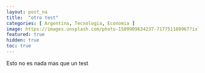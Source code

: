 ```yaml
---
layout: post_na
title:  "otro test"
categories: [ Argentina, Tecnologia, Economia ]
image: https://images.unsplash.com/photo-1589909634237-717751180967?ixlib=rb-1.2.1&ixid=MnwxMjA3fDB8MHxwaG90by1wYWdlfHx8fGVufDB8fHx8&auto=format&fit=crop&w=1075&q=80
featured: true
hidden: true
toc: true
---
```


Esto no es nada mas que un test

